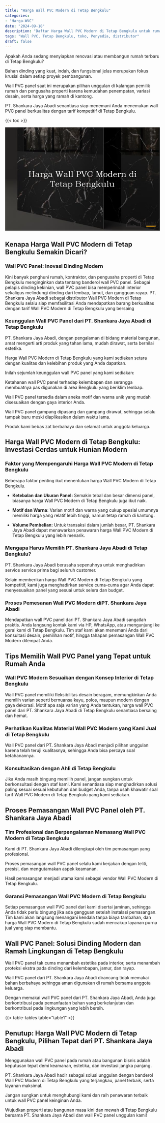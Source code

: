 ```yaml
---
title: "Harga Wall PVC Modern di Tetap Bengkulu"
categories: 
- "Harga-WVC"
date: "2024-09-18"
description: "Daftar Harga Wall PVC Modern di Tetap Bengkulu untuk rumah, perkantoran, serta ritel. Material berkualitas, variasi motif, variasi warna elegan, beserta layanan instalasi oleh teknisi ahli dan jaminan resmi!|Jasa penjualan Wall PVC Modern di Tetap Bengkulu bagi keperluan rumah, perkantoran, maupun toko, beserta produk unggulan dan penempatan oleh tenaga ahli profesional dan garansi resmi.|Pilihan Wall PVC Modern di Tetap Bengkulu yang terbukti bagi rumah, perkantoran, serta ritel, bersama panel terbaik dan penempatan ditangani oleh tim ahli serta garansi resmi.|Penyediaan Wall PVC Modern di Tetap Bengkulu untuk rumah, kantor, serta gerai, beserta produk unggulan dan pemasangan ditangani oleh tim profesional, disertai beserta jaminan resmi.}"
tags: "Wall PVC, Tetap Bengkulu, toko, Penyedia, distributor"
draft: false
---
```


Apakah Anda sedang menyiapkan renovasi atau membangun rumah terbaru di Tetap Bengkulu?

Bahan dinding yang kuat, indah, dan fungsional jelas merupakan fokus krusial dalam setiap proyek pembangunan.

Wall PVC panel saat ini merupakan pilihan unggulan di kalangan pemilik rumah dan pengusaha properti karena kemudahan penempatan, variasi desain, serta harga yang ramah di kantong.

PT. Shankara Jaya Abadi senantiasa siap menemani Anda menemukan wall PVC panel berkualitas dengan tarif kompetitif di Tetap Bengkulu.

{{< toc >}}

![Harga Wall PVC Modern di Tetap Bengkulu](/images/Harga-WVC/Harga-Wall-PVC-Modern-di-Tetap-Bengkulu.png)


## Kenapa Harga Wall PVC Modern di Tetap Bengkulu Semakin Dicari?

### Wall PVC Panel: Inovasi Dinding Modern

Kini banyak penghuni rumah, kontraktor, dan pengusaha properti di Tetap Bengkulu menginginkan data tentang banderol wall PVC panel. Sebagai pelapis dinding kekinian, wall PVC panel bisa memperindah interior sekaligus melindungi dinding dari lembap, lumut, dan gangguan rayap. PT. Shankara Jaya Abadi sebagai distributor Wall PVC Modern di Tetap Bengkulu selalu siap memfasilitasi Anda mendapatkan barang berkualitas dengan tarif Wall PVC Modern di Tetap Bengkulu yang bersaing

### Keunggulan Wall PVC Panel dari PT. Shankara Jaya Abadi di Tetap Bengkulu

PT. Shankara Jaya Abadi, dengan pengalaman di bidang material bangunan, amat mengerti arti produk yang tahan lama, mudah dirawat, serta bernilai estetika.

Harga Wall PVC Modern di Tetap Bengkulu yang kami sediakan setara dengan kualitas dan kelebihan produk yang Anda dapatkan.

Inilah sejumlah keunggulan wall PVC panel yang kami sediakan:

Ketahanan wall PVC panel terhadap kelembapan dan serangga membuatnya pas digunakan di area Bengkulu yang beriklim lembap.

Wall PVC panel tersedia dalam aneka motif dan warna unik yang mudah disesuaikan dengan gaya interior Anda.

Wall PVC panel gampang dipasang dan gampang dirawat, sehingga selalu tampak baru meski diaplikasikan dalam waktu lama.

Produk kami bebas zat berbahaya dan selamat untuk anggota keluarga.

## Harga Wall PVC Modern di Tetap Bengkulu: Investasi Cerdas untuk Hunian Modern

### Faktor yang Mempengaruhi Harga Wall PVC Modern di Tetap Bengkulu

Beberapa faktor penting ikut menentukan harga Wall PVC Modern di Tetap Bengkulu.

- **Ketebalan dan Ukuran Panel:** Semakin tebal dan besar dimensi panel, biasanya harga Wall PVC Modern di Tetap Bengkulu juga ikut naik.

- **Motif dan Warna:** Varian motif dan warna yang cukup spesial umumnya memiliki harga yang relatif lebih tinggi, namun tetap ramah di kantong.

- **Volume Pembelian:** Untuk transaksi dalam jumlah besar, PT. Shankara Jaya Abadi dapat menawarkan penawaran harga Wall PVC Modern di Tetap Bengkulu yang lebih menarik.

### Mengapa Harus Memilih PT. Shankara Jaya Abadi di Tetap Bengkulu?

PT. Shankara Jaya Abadi berusaha sepenuhnya untuk menghadirkan service service prima bagi seluruh customer.

Selain memberikan harga Wall PVC Modern di Tetap Bengkulu yang kompetitif, kami juga menghadirkan service cuma-cuma agar Anda dapat menyesuaikan panel yang sesuai untuk selera dan budget.

### Proses Pemesanan Wall PVC Modern diPT. Shankara Jaya Abadi

Mendapatkan wall PVC panel dari PT. Shankara Jaya Abadi sangatlah praktis. Anda langsung kontak kami via HP, WhatsApp, atau mengunjungi ke gerai kami di Tetap Bengkulu. Tim staf kami akan menemani Anda dari konsultasi desain, pemilihan motif, hingga tahapan pemasangan Wall PVC Modern ditempat Anda.

## Tips Memilih Wall PVC Panel yang Tepat untuk Rumah Anda

### Wall PVC Modern Sesuaikan dengan Konsep Interior di Tetap Bengkulu

Wall PVC panel memiliki fleksibilitas desain beragam, memungkinkan Anda memilih varian seperti bernuansa kayu, polos, maupun modern dengan gaya dekorasi. Motif apa saja varian yang Anda tentukan, harga wall PVC panel dari PT. Shankara Jaya Abadi di Tetap Bengkulu senantiasa bersaing dan hemat.

### Perhatikan Kualitas Material Wall PVC Modern yang Kami Jual di Tetap Bengkulu

Wall PVC panel dari PT. Shankara Jaya Abadi menjadi pilihan unggulan karena telah teruji kualitasnya, sehingga Anda bisa percaya soal ketahanannya.

### Konsultasikan dengan Ahli di Tetap Bengkulu

Jika Anda masih bingung memilih panel, jangan sungkan untuk berkonsultasi dengan staf kami. Kami senantiasa siap menghadirkan solusi paling sesuai sesuai kebutuhan dan budget Anda, tanpa usah khawatir soal tarif Wall PVC Modern di Tetap Bengkulu yang kami sediakan.

## Proses Pemasangan Wall PVC Panel oleh PT. Shankara Jaya Abadi

### Tim Profesional dan Berpengalaman Memasang Wall PVC Modern di Tetap Bengkulu

Kami di PT. Shankara Jaya Abadi dilengkapi oleh tim pemasangan yang profesional.

Proses pemasangan wall PVC panel selalu kami kerjakan dengan teliti, presisi, dan mengutamakan aspek keamanan.

Hasil pemasangan menjadi utama kami sebagai vendor Wall PVC Modern di Tetap Bengkulu.

### Garansi Pemasangan Wall PVC Modern di Tetap Bengkulu

Setiap pemasangan wall PVC panel dari kami disertai jaminan, sehingga Anda tidak perlu bingung jika ada gangguan setelah instalasi pemasangan. Tim kami akan langsung menangani kendala tanpa biaya tambahan, dan harga Wall PVC Modern di Tetap Bengkulu sudah mencakup layanan purna jual yang siap membantu.

## Wall PVC Panel: Solusi Dinding Modern dan Ramah Lingkungan di Tetap Bengkulu

Wall PVC panel tak cuma menambah estetika pada interior, serta menambah proteksi ekstra pada dinding dari kelembapan, jamur, dan rayap.

Wall PVC panel dari PT. Shankara Jaya Abadi dirancang tidak memakai bahan berbahaya sehingga aman digunakan di rumah bersama anggota keluarga.

Dengan memakai wall PVC panel dari PT. Shankara Jaya Abadi, Anda juga berkontribusi pada pemanfaatan bahan yang berkelanjutan dan berkontribusi pada lingkungan yang lebih bersih.

{{< table-tables table="table1" >}}

## Penutup: Harga Wall PVC Modern di Tetap Bengkulu, Pilihan Tepat dari PT. Shankara Jaya Abadi

Menggunakan wall PVC panel pada rumah atau bangunan bisnis adalah keputusan tepat demi keamanan, estetika, dan investasi jangka panjang.

PT. Shankara Jaya Abadi hadir sebagai solusi unggulan dengan banderol Wall PVC Modern di Tetap Bengkulu yang terjangkau, panel terbaik, serta layanan maksimal.

Jangan sungkan untuk menghubungi kami dan raih penawaran terbaik untuk wall PVC panel keinginan Anda.

Wujudkan properti atau bangunan masa kini dan mewah di Tetap Bengkulu bersama PT. Shankara Jaya Abadi dan wall PVC panel unggulan kami!